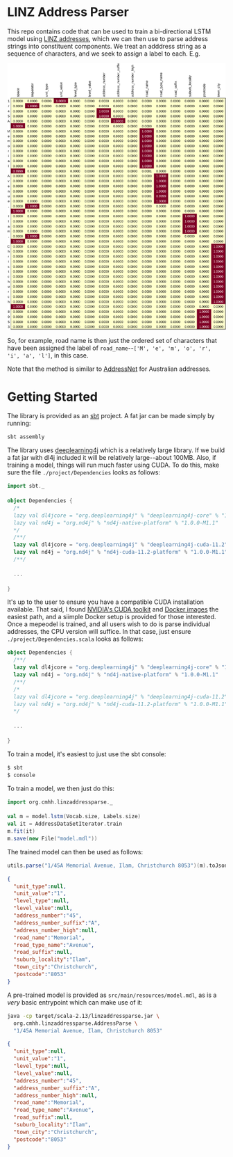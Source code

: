 # LINZ Address Parser

This repo contains code that can be used to train a bi-directional LSTM model using [LINZ addresses](https://data.linz.govt.nz/layer/105689-nz-addresses/), which we can then use to parse address strings into constituent components.  We treat an adddress string as a sequence of characters, and we seek to assign a label to each.  E.g.

![](img/parsed.png)

So, for example, road name is then just the ordered set of characters that have been assigned the label of `road_name`--`['M', 'e', 'm', 'o', 'r', 'i', 'a', 'l']`, in this case.

Note that the method is similar to [AddressNet](https://github.com/jasonrig/address-net) for Australian addresses.


# Getting Started

The library is provided as an [sbt](https://www.scala-sbt.org/) project.  A fat jar can be made simply by running:

```bash
sbt assembly
```

The library uses [deeplearning4j](https://deeplearning4j.konduit.ai/) which is a relatively large library.  If we build a fat jar with dl4j included it will be relatively large--about 100MB.  Also, if training a model, things will run much faster using CUDA.  To do this, make sure the file `./project/Dependencies` looks as follows:

```scala
import sbt._

object Dependencies {
  /*
  lazy val dl4jcore = "org.deeplearning4j" % "deeplearning4j-core" % "1.0.0-M1.1"
  lazy val nd4j = "org.nd4j" % "nd4j-native-platform" % "1.0.0-M1.1"
  */
  /**/
  lazy val dl4jcore = "org.deeplearning4j" % "deeplearning4j-cuda-11.2" % "1.0.0-M1.1"
  lazy val nd4j = "org.nd4j" % "nd4j-cuda-11.2-platform" % "1.0.0-M1.1"
  /**/

  ...

}
```

It's up to the user to ensure you have a compatible CUDA installation available.  That said, I found [NVIDIA's CUDA toolkit](https://docs.nvidia.com/datacenter/cloud-native/container-toolkit/install-guide.html) and [Docker images](https://hub.docker.com/r/nvidia/cuda) the easiest path, and a siimple Docker setup is provided for those interested.  Once a mepeodel is trained, and all users wish to do is parse individual addresses, the CPU version will suffice.  In that case, just ensure `./project/Dependencies.scala` looks as follows:

```scala
object Dependencies {
  /**/
  lazy val dl4jcore = "org.deeplearning4j" % "deeplearning4j-core" % "1.0.0-M1.1"
  lazy val nd4j = "org.nd4j" % "nd4j-native-platform" % "1.0.0-M1.1"
  /**/
  /*
  lazy val dl4jcore = "org.deeplearning4j" % "deeplearning4j-cuda-11.2" % "1.0.0-M1.1"
  lazy val nd4j = "org.nd4j" % "nd4j-cuda-11.2-platform" % "1.0.0-M1.1"
  */

  ...

}
```

To train a model, it's easiest to just use the sbt console:

```bash
$ sbt
$ console
```

To train a model, we then just do this:

```scala
import org.cmhh.linzaddressparse._

val m = model.lstm(Vocab.size, Labels.size)
val it = AddressDataSetIterator.train
m.fit(it)
m.save(new File("model.mdl"))
```

The trained model can then be used as follows:

```scala
utils.parse("1/45A Memorial Avenue, Ilam, Christchurch 8053")(m).toJson
```
```json
{
  "unit_type":null,
  "unit_value":"1",
  "level_type":null,
  "level_value":null,
  "address_number":"45",
  "address_number_suffix":"A",
  "address_number_high":null,
  "road_name":"Memorial",
  "road_type_name":"Avenue",
  "road_suffix":null,
  "suburb_locality":"Ilam",
  "town_city":"Christchurch",
  "postcode":"8053"
}
```

A pre-trained model is provided as `src/main/resources/model.mdl`, as is a _very_ basic entrypoint which can make use of it:

```bash
java -cp target/scala-2.13/linzaddressparse.jar \
  org.cmhh.linzaddressparse.AddressParse \
  "1/45A Memorial Avenue, Ilam, Christchurch 8053"
```
```json
{
  "unit_type":null,
  "unit_value":"1",
  "level_type":null,
  "level_value":null,
  "address_number":"45",
  "address_number_suffix":"A",
  "address_number_high":null,
  "road_name":"Memorial",
  "road_type_name":"Avenue",
  "road_suffix":null,
  "suburb_locality":"Ilam",
  "town_city":"Christchurch",
  "postcode":"8053"
}
```